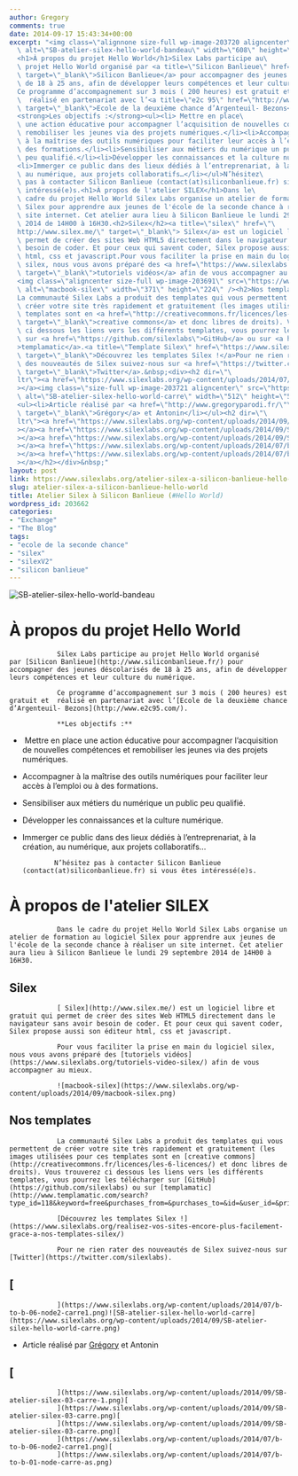 ```yaml
---
author: Gregory
comments: true
date: 2014-09-17 15:43:34+00:00
excerpt: "<img class=\"alignnone size-full wp-image-203720 aligncenter\" src=\"https://www.silexlabs.org/wp-content/uploads/2014/09/SB-atelier-silex-hello-world-bandeau.png\"\
  \ alt=\"SB-atelier-silex-hello-world-bandeau\" width=\"608\" height=\"140\" />\
  <h1>À propos du projet Hello World</h1>Silex Labs participe au\
  \ projet Hello World organisé par <a title=\"Silicon Banlieue\" href=\"http://www.siliconbanlieue.fr/\"\
  \ target=\"_blank\">Silicon Banlieue</a> pour accompagner des jeunes déscolarisés\
  \ de 18 à 25 ans, afin de développer leurs compétences et leur culture du numérique.\
  Ce programme d’accompagnement sur 3 mois ( 200 heures) est gratuit et\
  \  réalisé en partenariat avec l’<a title=\"e2c 95\" href=\"http://www.e2c95.com/\"\
  \ target=\"_blank\">Ecole de la deuxième chance d’Argenteuil- Bezons</a>.\
  <strong>Les objectifs :</strong><ul><li> Mettre en place\
  \ une action éducative pour accompagner l’acquisition de nouvelles compétences et\
  \ remobiliser les jeunes via des projets numériques.</li><li>Accompagner\
  \ à la maîtrise des outils numériques pour faciliter leur accès à l’emploi ou à\
  \ des formations.</li><li>Sensibiliser aux métiers du numérique un public\
  \ peu qualifié.</li><li>Développer les connaissances et la culture numérique.</li>\
  <li>Immerger ce public dans des lieux dédiés à l’entreprenariat, à la création,\
  \ au numérique, aux projets collaboratifs…</li></ul>N’hésitez\
  \ pas à contacter Silicon Banlieue (contact(at)siliconbanlieue.fr) si vous êtes\
  \ intéressé(e)s.<h1>À propos de l'atelier SILEX</h1>Dans le\
  \ cadre du projet Hello World Silex Labs organise un atelier de formation au logiciel\
  \ Silex pour apprendre aux jeunes de l'école de la seconde chance à réaliser un\
  \ site internet. Cet atelier aura lieu à Silicon Banlieue le lundi 29 septembre\
  \ 2014 de 14H00 à 16H30.<h2>Silex</h2><a title=\"silex\" href=\"\
  http://www.silex.me/\" target=\"_blank\"> Silex</a> est un logiciel libre et gratuit qui\
  \ permet de créer des sites Web HTML5 directement dans le navigateur sans avoir\
  \ besoin de coder. Et pour ceux qui savent coder, Silex propose aussi son éditeur\
  \ html, css et javascript.Pour vous faciliter la prise en main du logiciel\
  \ silex, nous vous avons préparé des <a href=\"https://www.silexlabs.org/tutoriels-video-silex/\"\
  \ target=\"_blank\">tutoriels vidéos</a> afin de vous accompagner au mieux.\
  <img class=\"aligncenter size-full wp-image-203691\" src=\"https://www.silexlabs.org/wp-content/uploads/2014/09/macbook-silex.png\"\
  \ alt=\"macbook-silex\" width=\"371\" height=\"224\" /><h2>Nos templates</h2>\
  La communauté Silex Labs a produit des templates qui vous permettent de\
  \ créer votre site très rapidement et gratuitement (les images utilisées pour ces\
  \ templates sont en <a href=\"http://creativecommons.fr/licences/les-6-licences/\"\
  \ target=\"_blank\">creative commons</a> et donc libres de droits). Vous trouverez\
  \ ci dessous les liens vers les différents templates, vous pourrez les télécharger\
  \ sur <a href=\"https://github.com/silexlabs\">GitHub</a> ou sur <a href=\"http://www.templamatic.com/search?type_id=118&amp;keyword=free&amp;purchases_from=&amp;purchases_to=&amp;id=&amp;user_id=&amp;price_from=&amp;price_to=#.VBAM4i5_sQg%20\"\
  >templamatic</a>.<a title=\"Template Silex\" href=\"https://www.silexlabs.org/realisez-vos-sites-encore-plus-facilement-grace-a-nos-templates-silex/\"\
  \ target=\"_blank\">Découvrez les templates Silex !</a>Pour ne rien rater\
  \ des nouveautés de Silex suivez-nous sur <a href=\"https://twitter.com/silexlabs\"\
  \ target=\"_blank\">Twitter</a>.&nbsp;<div><h2 dir=\"\
  ltr\"><a href=\"https://www.silexlabs.org/wp-content/uploads/2014/07/b-to-b-06-node2-carre1.png\"\
  ></a><img class=\"size-full wp-image-203721 aligncenter\" src=\"https://www.silexlabs.org/wp-content/uploads/2014/09/SB-atelier-silex-hello-world-carre.png\"\
  \ alt=\"SB-atelier-silex-hello-world-carre\" width=\"512\" height=\"512\" /></h2>\
  <ul><li>Article réalisé par <a href=\"http://www.gregoryparodi.fr/\"\
  \ target=\"_blank\">Grégory</a> et Antonin</li></ul><h2 dir=\"\
  ltr\"><a href=\"https://www.silexlabs.org/wp-content/uploads/2014/09/SB-atelier-silex-03-carre-1.png\"\
  ></a><a href=\"https://www.silexlabs.org/wp-content/uploads/2014/09/SB-atelier-silex-03-carre.png\"\
  ></a><a href=\"https://www.silexlabs.org/wp-content/uploads/2014/09/SB-atelier-silex-03-carre.png\"\
  ></a><a href=\"https://www.silexlabs.org/wp-content/uploads/2014/07/b-to-b-06-node2-carre1.png\"\
  ></a><a href=\"https://www.silexlabs.org/wp-content/uploads/2014/07/b-to-b-01-node-carre-as.png\"\
  ></a></h2></div>&nbsp;"
layout: post
link: https://www.silexlabs.org/atelier-silex-a-silicon-banlieue-hello-world/
slug: atelier-silex-a-silicon-banlieue-hello-world
title: Atelier Silex à Silicon Banlieue (#Hello World)
wordpress_id: 203662
categories:
- "Exchange"
- "The Blog"
tags:
- "ecole de la seconde chance"
- "silex"
- "silexV2"
- "silicon banlieue"
---
```


![SB-atelier-silex-hello-world-bandeau](https://www.silexlabs.org/wp-content/uploads/2014/09/SB-atelier-silex-hello-world-bandeau.png)


# À propos du projet Hello World


				Silex Labs participe au projet Hello World organisé par [Silicon Banlieue](http://www.siliconbanlieue.fr/) pour accompagner des jeunes déscolarisés de 18 à 25 ans, afin de développer leurs compétences et leur culture du numérique.

				Ce programme d’accompagnement sur 3 mois ( 200 heures) est gratuit et  réalisé en partenariat avec l’[Ecole de la deuxième chance d’Argenteuil- Bezons](http://www.e2c95.com/).

				**Les objectifs :**




  *  Mettre en place une action éducative pour accompagner l’acquisition de nouvelles compétences et remobiliser les jeunes via des projets numériques.


  * Accompagner à la maîtrise des outils numériques pour faciliter leur accès à l’emploi ou à des formations.


  * Sensibiliser aux métiers du numérique un public peu qualifié.


  * Développer les connaissances et la culture numérique.


  * Immerger ce public dans des lieux dédiés à l’entreprenariat, à la création, au numérique, aux projets collaboratifs…


				N’hésitez pas à contacter Silicon Banlieue (contact(at)siliconbanlieue.fr) si vous êtes intéressé(e)s.


# À propos de l'atelier SILEX


				Dans le cadre du projet Hello World Silex Labs organise un atelier de formation au logiciel Silex pour apprendre aux jeunes de l'école de la seconde chance à réaliser un site internet. Cet atelier aura lieu à Silicon Banlieue le lundi 29 septembre 2014 de 14H00 à 16H30.


## Silex


				[ Silex](http://www.silex.me/) est un logiciel libre et gratuit qui permet de créer des sites Web HTML5 directement dans le navigateur sans avoir besoin de coder. Et pour ceux qui savent coder, Silex propose aussi son éditeur html, css et javascript.

				Pour vous faciliter la prise en main du logiciel silex, nous vous avons préparé des [tutoriels vidéos](https://www.silexlabs.org/tutoriels-video-silex/) afin de vous accompagner au mieux.

				![macbook-silex](https://www.silexlabs.org/wp-content/uploads/2014/09/macbook-silex.png)


## Nos templates


				La communauté Silex Labs a produit des templates qui vous permettent de créer votre site très rapidement et gratuitement (les images utilisées pour ces templates sont en [creative commons](http://creativecommons.fr/licences/les-6-licences/) et donc libres de droits). Vous trouverez ci dessous les liens vers les différents templates, vous pourrez les télécharger sur [GitHub](https://github.com/silexlabs) ou sur [templamatic](http://www.templamatic.com/search?type_id=118&keyword=free&purchases_from=&purchases_to=&id=&user_id=&price_from=&price_to=#.VBAM4i5_sQg%20).

				[Découvrez les templates Silex !](https://www.silexlabs.org/realisez-vos-sites-encore-plus-facilement-grace-a-nos-templates-silex/)

				Pour ne rien rater des nouveautés de Silex suivez-nous sur [Twitter](https://twitter.com/silexlabs).







## [
				](https://www.silexlabs.org/wp-content/uploads/2014/07/b-to-b-06-node2-carre1.png)![SB-atelier-silex-hello-world-carre](https://www.silexlabs.org/wp-content/uploads/2014/09/SB-atelier-silex-hello-world-carre.png)






  * Article réalisé par [Grégory](http://www.gregoryparodi.fr/) et Antonin




## [
				](https://www.silexlabs.org/wp-content/uploads/2014/09/SB-atelier-silex-03-carre-1.png)[
				](https://www.silexlabs.org/wp-content/uploads/2014/09/SB-atelier-silex-03-carre.png)[
				](https://www.silexlabs.org/wp-content/uploads/2014/09/SB-atelier-silex-03-carre.png)[
				](https://www.silexlabs.org/wp-content/uploads/2014/07/b-to-b-06-node2-carre1.png)[
				](https://www.silexlabs.org/wp-content/uploads/2014/07/b-to-b-01-node-carre-as.png)






